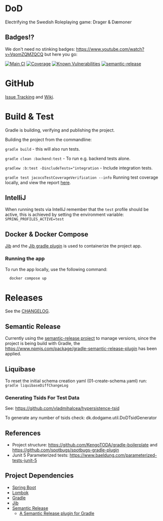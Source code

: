 # DoD
Electrifying the Swedish Roleplaying game: Drager &amp; Dæmoner

## Badges!?
We don't need no stinking badges: https://www.youtube.com/watch?v=VqomZQMZQCQ but here you go:

[![Main CI](https://github.com/mpeki/dod/actions/workflows/build.yml/badge.svg)](https://github.com/mpeki/dod/actions/workflows/build.yml)
[![Coverage](https://sonarcloud.io/api/project_badges/measure?project=mpeki_dod&metric=coverage)](https://sonarcloud.io/project/overview?id=mpeki_dod)
[![Known Vulnerabilities](https://snyk.io/test/github/mpeki/dod/badge.svg)](https://snyk.io/test/github/mpeki/dod/badge.svg)
[![semantic-release](https://img.shields.io/badge/%20%20%F0%9F%93%A6%F0%9F%9A%80-semantic--release-e10079.svg)](https://github.com/semantic-release/semantic-release)


# GitHub
[Issue Tracking](https://github.com/users/mpeki/projects/3) and [Wiki](https://github.com/mpeki/dod/wiki).

# Build & Test
Gradle is building, verifying and publishing the project.

Building the project from the commandline: 

`gradle build` - this will also run tests.

`gradle clean :backend:test` - To run e.g. backend tests alone.

`gradlew :b:test -DincludeTests="integration` - Include integration tests.

`gradle test jacocoTestCoverageVerification --info` Running test coverage locally, and view the report [here](./backend/build/reports/jacoco/test/html/index.html). 

## IntelliJ
When running tests via IntelliJ remember that the `test` profile should be active, this is achieved by setting the 
environment variable: `SPRING_PROFILES_ACTIVE=test`  

## Docker & Docker Compose
[Jib](https://github.com/GoogleContainerTools/jib) and the 
[Jib gradle plugin](https://github.com/GoogleContainerTools/jib/tree/master/jib-gradle-plugin) is used to containerize 
the project app.

### Running the app
To run the app locally, use the following command:
```bash
  docker compose up
```

# Releases
See the [CHANGELOG](CHANGELOG.md).

## Semantic Release
Currently using the [semantic-release project](https://semantic-release.gitbook.io/semantic-release/) to manage versions, 
since the project is being build with Gradle, the https://www.npmjs.com/package/gradle-semantic-release-plugin has been 
applied.

## Liquibase
To reset the initial schema creation yaml (01-create-schema.yaml) run: `gradle liquibaseDiffChangeLog`

### Generating Tsids For Test Data

See: https://github.com/vladmihalcea/hypersistence-tsid

To generate any number of tsids check: dk.dodgame.util.DoDTsidGenerator

## References
* Project structure: https://github.com/KengoTODA/gradle-boilerplate and https://github.com/spotbugs/spotbugs-gradle-plugin
* Junit 5 Parameterized tests: https://www.baeldung.com/parameterized-tests-junit-5

## Project Dependencies
* [Spring Boot](https://spring.io/projects/spring-boot)
* [Lombok](https://projectlombok.org/)
* [Gradle](https://gradle.org/)
* [Jib](https://github.com/GoogleContainerTools/jib)
* [Semantic Release](https://semantic-release.gitbook.io/semantic-release/)
  * [A Semantic Release plugin for Gradle](https://www.npmjs.com/package/gradle-semantic-release-plugin)

